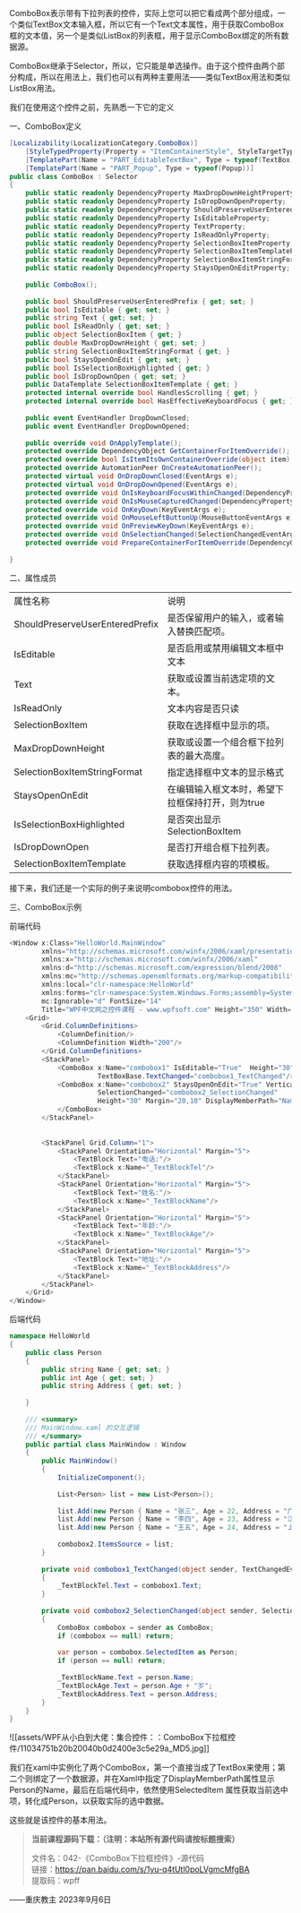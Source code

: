 ComboBox表示带有下拉列表的控件，实际上您可以把它看成两个部分组成，一个类似TextBox文本输入框，所以它有一个Text文本属性，用于获取ComboBox框的文本值，另一个是类似ListBox的列表框，用于显示ComboBox绑定的所有数据源。

ComboBox继承于Selector，所以，它只能是单选操作。由于这个控件由两个部分构成，所以在用法上，我们也可以有两种主要用法——类似TextBox用法和类似ListBox用法。

我们在使用这个控件之前，先熟悉一下它的定义

一、ComboBox定义

```cs
[Localizability(LocalizationCategory.ComboBox)]
    [StyleTypedProperty(Property = "ItemContainerStyle", StyleTargetType = typeof(ComboBoxItem))]
    [TemplatePart(Name = "PART_EditableTextBox", Type = typeof(TextBox))]
    [TemplatePart(Name = "PART_Popup", Type = typeof(Popup))]
public class ComboBox : Selector
{
    public static readonly DependencyProperty MaxDropDownHeightProperty;
    public static readonly DependencyProperty IsDropDownOpenProperty;
    public static readonly DependencyProperty ShouldPreserveUserEnteredPrefixProperty;
    public static readonly DependencyProperty IsEditableProperty;
    public static readonly DependencyProperty TextProperty;
    public static readonly DependencyProperty IsReadOnlyProperty;
    public static readonly DependencyProperty SelectionBoxItemProperty;
    public static readonly DependencyProperty SelectionBoxItemTemplateProperty;
    public static readonly DependencyProperty SelectionBoxItemStringFormatProperty;
    public static readonly DependencyProperty StaysOpenOnEditProperty;
 
    public ComboBox();
 
    public bool ShouldPreserveUserEnteredPrefix { get; set; }
    public bool IsEditable { get; set; }
    public string Text { get; set; }
    public bool IsReadOnly { get; set; }
    public object SelectionBoxItem { get; }
    public double MaxDropDownHeight { get; set; }
    public string SelectionBoxItemStringFormat { get; }
    public bool StaysOpenOnEdit { get; set; }
    public bool IsSelectionBoxHighlighted { get; }
    public bool IsDropDownOpen { get; set; }
    public DataTemplate SelectionBoxItemTemplate { get; }
    protected internal override bool HandlesScrolling { get; }
    protected internal override bool HasEffectiveKeyboardFocus { get; }
 
    public event EventHandler DropDownClosed;
    public event EventHandler DropDownOpened;
 
    public override void OnApplyTemplate();
    protected override DependencyObject GetContainerForItemOverride();
    protected override bool IsItemItsOwnContainerOverride(object item);
    protected override AutomationPeer OnCreateAutomationPeer();
    protected virtual void OnDropDownClosed(EventArgs e);
    protected virtual void OnDropDownOpened(EventArgs e);
    protected override void OnIsKeyboardFocusWithinChanged(DependencyPropertyChangedEventArgs e);
    protected override void OnIsMouseCapturedChanged(DependencyPropertyChangedEventArgs e);
    protected override void OnKeyDown(KeyEventArgs e);
    protected override void OnMouseLeftButtonUp(MouseButtonEventArgs e);
    protected override void OnPreviewKeyDown(KeyEventArgs e);
    protected override void OnSelectionChanged(SelectionChangedEventArgs e);
    protected override void PrepareContainerForItemOverride(DependencyObject element, object item);
 
}
```

二、属性成员

|   |   |
|---|---|
|属性名称|说明|
|ShouldPreserveUserEnteredPrefix|是否保留用户的输入，或者输入替换匹配项。|
|IsEditable|是否启用或禁用编辑文本框中文本|
|Text|获取或设置当前选定项的文本。|
|IsReadOnly|文本内容是否只读|
|SelectionBoxItem|获取在选择框中显示的项。|
|MaxDropDownHeight|获取或设置一个组合框下拉列表的最大高度。|
|SelectionBoxItemStringFormat|指定选择框中文本的显示格式|
|StaysOpenOnEdit|在编辑输入框文本时，希望下拉框保持打开，则为true|
|IsSelectionBoxHighlighted|是否突出显示SelectionBoxItem|
|IsDropDownOpen|是否打开组合框下拉列表。|
|SelectionBoxItemTemplate|获取选择框内容的项模板。|

接下来，我们还是一个实际的例子来说明combobox控件的用法。

三、ComboBox示例

前端代码

```cs
<Window x:Class="HelloWorld.MainWindow"
        xmlns="http://schemas.microsoft.com/winfx/2006/xaml/presentation"
        xmlns:x="http://schemas.microsoft.com/winfx/2006/xaml"
        xmlns:d="http://schemas.microsoft.com/expression/blend/2008"
        xmlns:mc="http://schemas.openxmlformats.org/markup-compatibility/2006"
        xmlns:local="clr-namespace:HelloWorld" 
        xmlns:forms="clr-namespace:System.Windows.Forms;assembly=System.Windows.Forms"
        mc:Ignorable="d" FontSize="14"
        Title="WPF中文网之控件课程 - www.wpfsoft.com" Height="350" Width="500">
    <Grid>
        <Grid.ColumnDefinitions>
            <ColumnDefinition/>
            <ColumnDefinition Width="200"/>
        </Grid.ColumnDefinitions>
        <StackPanel>
            <ComboBox x:Name="combobox1" IsEditable="True"  Height="30" Margin="20,10" 
                      TextBoxBase.TextChanged="combobox1_TextChanged"/>
            <ComboBox x:Name="combobox2" StaysOpenOnEdit="True" VerticalAlignment="Top" 
                      SelectionChanged="combobox2_SelectionChanged"
                      Height="30" Margin="20,10" DisplayMemberPath="Name">
            </ComboBox>
        </StackPanel>
        
        
        <StackPanel Grid.Column="1">
            <StackPanel Orientation="Horizontal" Margin="5">
                <TextBlock Text="电话:"/>
                <TextBlock x:Name="_TextBlockTel"/>
            </StackPanel>
            <StackPanel Orientation="Horizontal" Margin="5">
                <TextBlock Text="姓名:"/>
                <TextBlock x:Name="_TextBlockName"/>
            </StackPanel>
            <StackPanel Orientation="Horizontal" Margin="5">
                <TextBlock Text="年龄:"/>
                <TextBlock x:Name="_TextBlockAge"/>
            </StackPanel>
            <StackPanel Orientation="Horizontal" Margin="5">
                <TextBlock Text="地址:"/>
                <TextBlock x:Name="_TextBlockAddress"/>
            </StackPanel>
        </StackPanel>
    </Grid>
</Window>
```

后端代码

```cs
namespace HelloWorld
{
    public class Person
    {
        public string Name { get; set; }
        public int Age { get; set; }
        public string Address { get; set; }
 
    }
 
    /// <summary>
    /// MainWindow.xaml 的交互逻辑
    /// </summary>
    public partial class MainWindow : Window
    {        
        public MainWindow()
        {
            InitializeComponent();
 
            List<Person> list = new List<Person>();
 
            list.Add(new Person { Name = "张三", Age = 22, Address = "广东省廉江市车板镇大坝村" });
            list.Add(new Person { Name = "李四", Age = 23, Address = "江西省景德镇市市辖区" });
            list.Add(new Person { Name = "王五", Age = 24, Address = "上海市虹口区" });
 
            combobox2.ItemsSource = list;
        }
 
        private void combobox1_TextChanged(object sender, TextChangedEventArgs e)
        {
            _TextBlockTel.Text = combobox1.Text;
        }
 
        private void combobox2_SelectionChanged(object sender, SelectionChangedEventArgs e)
        {
            ComboBox combobox = sender as ComboBox;
            if (combobox == null) return;
 
            var person = combobox.SelectedItem as Person;
            if (person == null) return;
 
            _TextBlockName.Text = person.Name;
            _TextBlockAge.Text = person.Age + "岁";
            _TextBlockAddress.Text = person.Address;
        }
    }
}
```

![[assets/WPF从小白到大佬：集合控件：：ComboBox下拉框控件/11034751b20b20040b0d2400e3c5e29a_MD5.jpg]]

我们在xaml中实例化了两个ComboBox，第一个直接当成了TextBox来使用；第二个则绑定了一个数据源，并在Xaml中指定了DisplayMemberPath属性显示Person的Name，最后在后端代码中，依然使用SelectedItem 属性获取当前选中项，转化成Person，以获取实际的选中数据。

这些就是该控件的基本用法。

> **当前课程源码下载：（注明：本站所有源代码请按标题搜索）**
> 
> 文件名：042-《ComboBox下拉框控件》-源代码  
> 链接：https://pan.baidu.com/s/1yu-q4tUtl0poLVgmcMfgBA  
> 提取码：wpff

——重庆教主 2023年9月6日